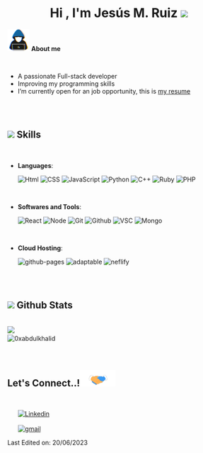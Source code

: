 
<h1 align="center"><b>Hi , I'm Jesús M. Ruiz</b> <img src="https://media.giphy.com/media/hvRJCLFzcasrR4ia7z/giphy.gif" width="35"></h1>

<picture><img src = "https://github.com/0xAbdulKhalid/0xAbdulKhalid/raw/main/assets/mdImages/about_me.gif" width = 50px></picture> **About me**

<br>

- A passionate Full-stack developer
- Improving my programming skills
- I’m currently open for an job opportunity, this is [my resume](https://drive.google.com/file/d/18MCgJpRp3QLJkfbwtvAmWalCUv8MEcz3/view?usp=sharing)

<br><br>

## <img src="https://media2.giphy.com/media/QssGEmpkyEOhBCb7e1/giphy.gif?cid=ecf05e47a0n3gi1bfqntqmob8g9aid1oyj2wr3ds3mg700bl&rid=giphy.gif" width ="25"><b> Skills</b>
<br>


- **Languages**:

  
  <img src="https://img.shields.io/badge/HTML5%20-%23E34F26.svg?style=for-the-badge&logo=html5&logoColor=white" alt="Html"/>
  <img src="https://img.shields.io/badge/CSS%20-%231572B6.svg?style=for-the-badge&logo=css3&logoColor=white)" alt="CSS"/>
  <img src="https://img.shields.io/badge/JavaScript%20-%23F7DF1E.svg?style=for-the-badge&logo=javascript&logoColor=black" alt="JavaScript"/>
  <img src="https://img.shields.io/badge/Python%20-%2314354C.svg?style=for-the-badge&logo=python&logoColor=white" alt="Python"/>
  <img src="https://encrypted-tbn0.gstatic.com/images?q=tbn:ANd9GcRBDvlVosE6r5KdnTE1V1JV10m4LDv51u7Wzg&usqp=CAU" alt="C++" height="27px"/>
  <img src="https://github.com/JesusR-91/JesusR-91/assets/128042115/7d67ea87-b582-4f47-932f-1e53122a1419" alt="Ruby" height="27px"/>
  <img src="https://i.pinimg.com/736x/2d/3a/7d/2d3a7d7d1ad7adeded994de246f60c43.jpg" alt="PHP" height="27px"/>

  
  
<br>

- **Softwares and Tools**:
	
    <img src="https://encrypted-tbn0.gstatic.com/images?q=tbn:ANd9GcQsHHf9xWZEvAlUD58A2wBT7nPvKY3038PPvKZy9SfHLoWdWPOYAQgwJDnwGsvNf0OWFnI&usqp=CAU" alt="React" height="30px" />
    <img src="https://logowik.com/content/uploads/images/nodejs.jpg" alt="Node" height="30px"/>
    <img src="https://img.shields.io/badge/git-%23F05033.svg?style=for-the-badge&logo=git&logoColor=white" alt="Git" height="30px" />
    <img src="https://img.shields.io/badge/github-%23121011.svg?style=for-the-badge&logo=github&logoColor=white" alt="Github" height="30px"/>
    <img src="https://img.shields.io/badge/Visual%20Studio%20Code-0078d7.svg?style=for-the-badge&logo=visual-studio-code&logoColor=white" alt="VSC" height="30px"/>
    <img src="https://encrypted-tbn0.gstatic.com/images?q=tbn:ANd9GcQtPyxRuFMxvwYhHH_x1uY67svR_ruuAmLawD29NYo0sLYwUomzU8_SMn3Z1heEQa7S-Q&usqp=CAU" alt="Mongo" height="30px"/>
    
<br>

- **Cloud Hosting**:
  
  <img src="https://img.shields.io/badge/GitHub%20Pages-%23327FC7.svg?style=for-the-badge&logo=github&logoColor=white" alt = "github-pages" height="30px"/>
  <img src="https://encrypted-tbn0.gstatic.com/images?q=tbn:ANd9GcQQtIpqF27DvuknevLwLgrs9zC9sVSa1zVzwIbtMdZq&s" alt="adaptable" height="30px"/>
  <img src="https://encrypted-tbn0.gstatic.com/images?q=tbn:ANd9GcSGFtuuMl5fQuSnoGD8hyuPgj91oiRWxydIKCNc1ZBEc0TkRdmGCjopqZGQI5ZVsW_gQb0&usqp=CAU" alt="neflify" height="30px"/>
    

<br>


<br>


## <img src="https://media.giphy.com/media/iY8CRBdQXODJSCERIr/giphy.gif" width="35"><b> Github Stats </b>
<br>

<div>
  <img src="https://github-readme-stats.vercel.app/api?username=JesusR-91&include_all_commits=true&count_private=true&show_icons=true&line_height=20&title_color=7A7ADB&icon_color=2234AE&text_color=D3D3D3&bg_color=0,000000,130F40" width="450"/>
	<br>
  <img src="https://github-readme-stats.vercel.app/api/top-langs?username=JesusR-91&show_icons=true&locale=en&layout=compact&line_height=20&title_color=7A7ADB&icon_color=2234AE&text_color=D3D3D3&bg_color=0,000000,130F40" width="375"  alt="0xabdulkhalid"/>
</div>

<br>

<br>

## <b> Let's Connect..!</b><img src="https://github.com/0xAbdulKhalid/0xAbdulKhalid/raw/main/assets/mdImages/handshake.gif" width ="80">
<br>
<div align='left'>

<ul>

<div>
<a href="https://www.linkedin.com/in/jesús-manuel-ruiz-jaén-24714472" target="_blank">
<img src= "https://upload.wikimedia.org/wikipedia/commons/thumb/c/ca/LinkedIn_logo_initials.png/640px-LinkedIn_logo_initials.png" alt= "Linkedin" width="50px"/>
</a>
</div>


<br>

<div>
<a href="mailto:jesusruizjaen@gmail.com" target="_blank">
<img src="https://upload.wikimedia.org/wikipedia/commons/thumb/7/7e/Gmail_icon_%282020%29.svg/2560px-Gmail_icon_%282020%29.svg.png" alt="gmail" width="50px"/>
</a>
</div>
	
</ul>
</div>

Last Edited on: 20/06/2023

